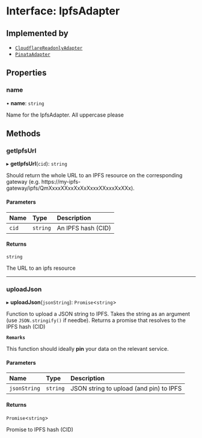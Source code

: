 # Interface: IpfsAdapter

## Implemented by

- [`CloudflareReadonlyAdapter`](../classes/CloudflareReadonlyAdapter.md)
- [`PinataAdapter`](../classes/PinataAdapter.md)

## Properties

### name

• **name**: `string`

Name for the IpfsAdapter. All uppercase please

## Methods

### getIpfsUrl

▸ **getIpfsUrl**(`cid`): `string`

Should return the whole URL to an IPFS resource on the corresponding gateway (e.g. https://my-ipfs-gateway/ipfs/QmXxxxXXxxXxXxXxxxXXxxxXxXXx).

#### Parameters

| Name | Type | Description |
| :------ | :------ | :------ |
| `cid` | `string` | An IPFS hash (CID) |

#### Returns

`string`

The URL to an ipfs resource

___

### uploadJson

▸ **uploadJson**(`jsonString`): `Promise`<`string`\>

Function to upload a JSON string to IPFS. Takes the string as an argument (use `JSON.stringify()` if needbe). Returns a promise that resolves to the IPFS hash (CID)

**`Remarks`**

This function should ideally **pin** your data on the relevant service.

#### Parameters

| Name | Type | Description |
| :------ | :------ | :------ |
| `jsonString` | `string` | JSON string to upload (and pin) to IPFS |

#### Returns

`Promise`<`string`\>

Promise to IPFS hash (CID)
